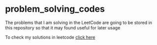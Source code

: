 # problem_solving_codes
The problems that I am solving in the LeetCode are going to be stored in this repository so that it may found useful for later usage

To check my solutions in leetcode [click here](https://leetcode.com/Safat99/)
